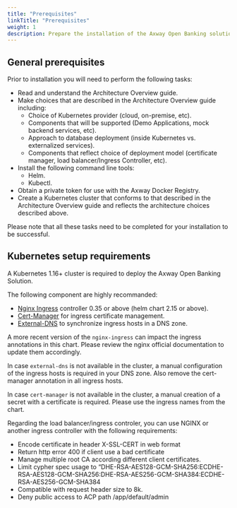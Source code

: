 ```yaml
---
title: "Prerequisites"
linkTitle: "Prerequisites"
weight: 1
description: Prepare the installation of the Axway Open Banking solution
---
```


## General prerequisites

Prior to installation you will need to perform the following tasks:

* Read and understand the Architecture Overview guide.
* Make choices that are described in the Architecture Overview guide including:
    * Choice of Kubernetes provider (cloud, on-premise, etc).
    * Components that will be supported (Demo Applications, mock backend services, etc).
    * Approach to database deployment (inside Kubernetes vs. externalized services).
    * Components that reflect choice of deployment model (certificate manager, load balancer/Ingress Controller, etc). 
* Install the following command line tools:
    * Helm.
    * Kubectl.
* Obtain a private token for use with the Axway Docker Registry.
* Create a Kubernetes cluster that conforms to that described in the Architecture Overview guide and reflects the architecture choices described above.

Please note that all these tasks need to be completed for your installation to be successful.

## Kubernetes setup requirements

A Kubernetes 1.16+ cluster is required to deploy the Axway Open Banking Solution.

The following component are highly recommanded:

* [Nginx Ingress](https://github.com/kubernetes/ingress-nginx/tree/main/charts/ingress-nginx) controller 0.35 or above (helm chart 2.15 or above).
* [Cert-Manager](https://github.com/jetstack/cert-manager/tree/master/deploy/charts/cert-manager) for ingress certificate management.
* [External-DNS](https://github.com/bitnami/charts/tree/master/bitnami/external-dns) to synchronize ingress hosts in a DNS zone.

A more recent version of the `nginx-ingress` can impact the ingress annotations in this chart. Please review the nginx official documentation to update them
accordingly.

In case `external-dns` is not available in the cluster, a manual configuration of the ingress hosts is required in your DNS zone. Also remove the cert-manager annotation in all ingress hosts.

In case `cert-manager` is not available in the cluster, a manual creation of a secret with a certificate is required. Please use the ingress names from the
chart.

Regarding the load balancer/ingress controler, you can use NGINX or another ingress controller with the following requirements:

* Encode certificate in header X-SSL-CERT in web format
* Return http error 400 if client use a bad certificate
* Manage multiple root CA according different client certificates.
* Limit cypher spec usage to “DHE-RSA-AES128-GCM-SHA256:ECDHE-RSA-AES128-GCM-SHA256:DHE-RSA-AES256-GCM-SHA384:ECDHE-RSA-AES256-GCM-SHA384
* Compatible with request header size to 8k.
* Deny public access to ACP path /app/default/admin
